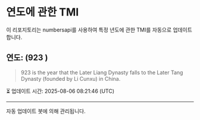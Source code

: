 
# 연도에 관한 TMI

이 리포지토리는 numbersapi를 사용하여 특정 년도에 관한 TMI를 자동으로 업데이트합니다.

## 연도: (923 )
> 923 is the year that the Later Liang Dynasty falls to the Later Tang Dynasty (founded by Li Cunxu) in China.

⏳ 업데이트 시간: 2025-08-06 08:21:46 (UTC)

---
자동 업데이트 봇에 의해 관리됩니다.

